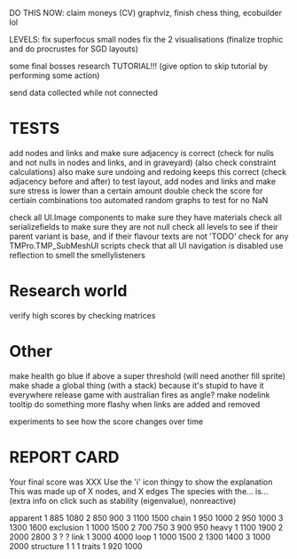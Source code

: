 DO THIS NOW:
claim moneys
(CV) graphviz, finish chess thing, ecobuilder lol

LEVELS:
fix superfocus small nodes
fix the 2 visualisations (finalize trophic and do procrustes for SGD layouts)

some final bosses
research TUTORIAL!!! (give option to skip tutorial by performing some action)

send data collected while not connected

# TESTS
add nodes and links and make sure adjacency is correct (check for nulls and not nulls in nodes and links, and in graveyard) (also check constraint calculations)
also make sure undoing and redoing keeps this correct (check adjacency before and after)
to test layout, add nodes and links and make sure stress is lower than a certain amount
double check the score for certiain combinations too
automated random graphs to test for no NaN

check all UI.Image components to make sure they have materials
check all serializefields to make sure they are not null
check all levels to see if their parent variant is base, and if their flavour texts are not 'TODO'
check for any TMPro.TMP_SubMeshUI scripts
check that all UI navigation is disabled
use reflection to smell the smellylisteners

# Research world
verify high scores by checking matrices

# Other
make health go blue if above a super threshold (will need another fill sprite)
make shade a global thing (with a stack) because it's stupid to have it everywhere
release game with australian fires as angle?
make nodelink tooltip do something more flashy when links are added and removed

experiments to see how the score changes over time

# REPORT CARD
Your final score was XXX
Use the 'i' icon thingy to show the explanation This was made up of X nodes, and X edges
The species with the... is...
(extra info on click such as stability (eigenvalue), nonreactive)




apparent
1 885 1080
2 850 900
3 1100 1500
chain
1 950 1000
2 950 1000
3 1300 1600
exclusion
1 1000 1500
2 700 750
3 900 950
heavy
1 1100 1900
2 2000 2800
3 ? ?
link
1 3000 4000
loop
1 1000 1500
2 1300 1400
3 1000 2000
structure
1 1 1
traits
1 920 1000
